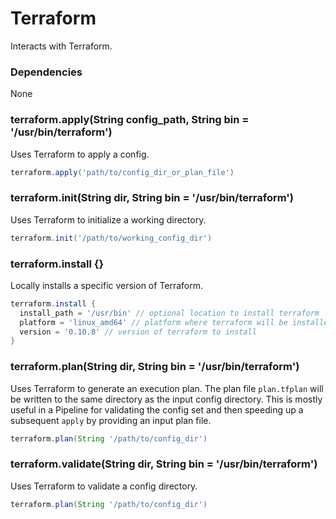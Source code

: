 # Terraform

Interacts with Terraform.

### Dependencies

None

### terraform.apply(String config_path, String bin = '/usr/bin/terraform')
Uses Terraform to apply a config.

```groovy
terraform.apply('path/to/config_dir_or_plan_file')
```

### terraform.init(String dir, String bin = '/usr/bin/terraform')
Uses Terraform to initialize a working directory.

```groovy
terraform.init('/path/to/working_config_dir')
```

### terraform.install {}
Locally installs a specific version of Terraform.

```groovy
terraform.install {
  install_path = '/usr/bin' // optional location to install terraform
  platform = 'linux_amd64' // platform where terraform will be installed
  version = '0.10.8' // version of terraform to install
}
```

### terraform.plan(String dir, String bin = '/usr/bin/terraform')
Uses Terraform to generate an execution plan. The plan file `plan.tfplan` will be written to the same directory as the input config directory. This is mostly useful in a Pipeline for validating the config set and then speeding up a subsequent `apply` by providing an input plan file.

```groovy
terraform.plan(String '/path/to/config_dir')
```

### terraform.validate(String dir, String bin = '/usr/bin/terraform')
Uses Terraform to validate a config directory.

```groovy
terraform.plan(String '/path/to/config_dir')
```
